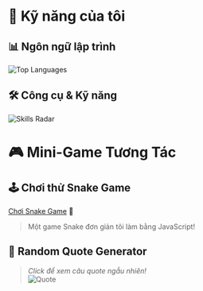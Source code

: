 # 🚀 Kỹ năng của tôi

## 📊 Ngôn ngữ lập trình
![Top Languages](https://github-readme-stats.vercel.app/api/top-langs/?username=tranquyk2&layout=compact&theme=radical&hide=html)

## 🛠️ Công cụ & Kỹ năng
![Skills Radar](https://github-readme-stats.vercel.app/api/top-langs/?username=tranquyk2&langs_count=6&theme=radical&custom_title=Skills%20Radar)

# 🎮 Mini-Game Tương Tác

## 🕹️ Chơi thử Snake Game
[Chơi Snake Game](https://your-username.github.io/snake-game/) 🐍  
> Một game Snake đơn giản tôi làm bằng JavaScript!

## 🎲 Random Quote Generator
> *Click để xem câu quote ngẫu nhiên!*  
![Quote](https://readme-jokes.vercel.app/api?theme=radical)


